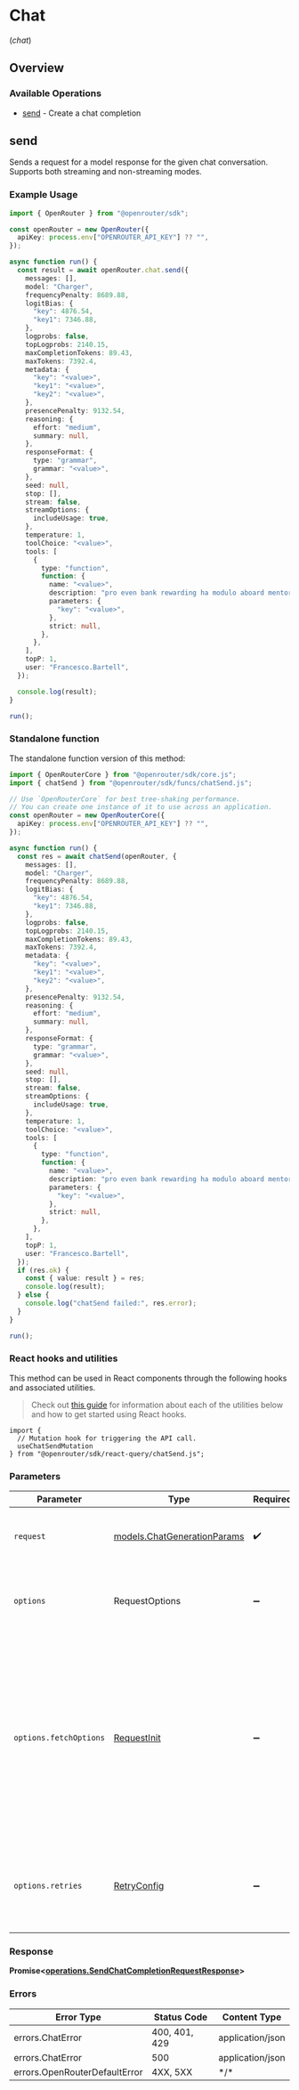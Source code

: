 # Chat
(*chat*)

## Overview

### Available Operations

* [send](#send) - Create a chat completion

## send

Sends a request for a model response for the given chat conversation. Supports both streaming and non-streaming modes.

### Example Usage

<!-- UsageSnippet language="typescript" operationID="sendChatCompletionRequest" method="post" path="/chat/completions" -->
```typescript
import { OpenRouter } from "@openrouter/sdk";

const openRouter = new OpenRouter({
  apiKey: process.env["OPENROUTER_API_KEY"] ?? "",
});

async function run() {
  const result = await openRouter.chat.send({
    messages: [],
    model: "Charger",
    frequencyPenalty: 8689.88,
    logitBias: {
      "key": 4876.54,
      "key1": 7346.88,
    },
    logprobs: false,
    topLogprobs: 2140.15,
    maxCompletionTokens: 89.43,
    maxTokens: 7392.4,
    metadata: {
      "key": "<value>",
      "key1": "<value>",
      "key2": "<value>",
    },
    presencePenalty: 9132.54,
    reasoning: {
      effort: "medium",
      summary: null,
    },
    responseFormat: {
      type: "grammar",
      grammar: "<value>",
    },
    seed: null,
    stop: [],
    stream: false,
    streamOptions: {
      includeUsage: true,
    },
    temperature: 1,
    toolChoice: "<value>",
    tools: [
      {
        type: "function",
        function: {
          name: "<value>",
          description: "pro even bank rewarding ha modulo aboard mentor",
          parameters: {
            "key": "<value>",
          },
          strict: null,
        },
      },
    ],
    topP: 1,
    user: "Francesco.Bartell",
  });

  console.log(result);
}

run();
```

### Standalone function

The standalone function version of this method:

```typescript
import { OpenRouterCore } from "@openrouter/sdk/core.js";
import { chatSend } from "@openrouter/sdk/funcs/chatSend.js";

// Use `OpenRouterCore` for best tree-shaking performance.
// You can create one instance of it to use across an application.
const openRouter = new OpenRouterCore({
  apiKey: process.env["OPENROUTER_API_KEY"] ?? "",
});

async function run() {
  const res = await chatSend(openRouter, {
    messages: [],
    model: "Charger",
    frequencyPenalty: 8689.88,
    logitBias: {
      "key": 4876.54,
      "key1": 7346.88,
    },
    logprobs: false,
    topLogprobs: 2140.15,
    maxCompletionTokens: 89.43,
    maxTokens: 7392.4,
    metadata: {
      "key": "<value>",
      "key1": "<value>",
      "key2": "<value>",
    },
    presencePenalty: 9132.54,
    reasoning: {
      effort: "medium",
      summary: null,
    },
    responseFormat: {
      type: "grammar",
      grammar: "<value>",
    },
    seed: null,
    stop: [],
    stream: false,
    streamOptions: {
      includeUsage: true,
    },
    temperature: 1,
    toolChoice: "<value>",
    tools: [
      {
        type: "function",
        function: {
          name: "<value>",
          description: "pro even bank rewarding ha modulo aboard mentor",
          parameters: {
            "key": "<value>",
          },
          strict: null,
        },
      },
    ],
    topP: 1,
    user: "Francesco.Bartell",
  });
  if (res.ok) {
    const { value: result } = res;
    console.log(result);
  } else {
    console.log("chatSend failed:", res.error);
  }
}

run();
```

### React hooks and utilities

This method can be used in React components through the following hooks and
associated utilities.

> Check out [this guide][hook-guide] for information about each of the utilities
> below and how to get started using React hooks.

[hook-guide]: ../../../REACT_QUERY.md

```tsx
import {
  // Mutation hook for triggering the API call.
  useChatSendMutation
} from "@openrouter/sdk/react-query/chatSend.js";
```

### Parameters

| Parameter                                                                                                                                                                      | Type                                                                                                                                                                           | Required                                                                                                                                                                       | Description                                                                                                                                                                    |
| ------------------------------------------------------------------------------------------------------------------------------------------------------------------------------ | ------------------------------------------------------------------------------------------------------------------------------------------------------------------------------ | ------------------------------------------------------------------------------------------------------------------------------------------------------------------------------ | ------------------------------------------------------------------------------------------------------------------------------------------------------------------------------ |
| `request`                                                                                                                                                                      | [models.ChatGenerationParams](../../models/chatgenerationparams.md)                                                                                                            | :heavy_check_mark:                                                                                                                                                             | The request object to use for the request.                                                                                                                                     |
| `options`                                                                                                                                                                      | RequestOptions                                                                                                                                                                 | :heavy_minus_sign:                                                                                                                                                             | Used to set various options for making HTTP requests.                                                                                                                          |
| `options.fetchOptions`                                                                                                                                                         | [RequestInit](https://developer.mozilla.org/en-US/docs/Web/API/Request/Request#options)                                                                                        | :heavy_minus_sign:                                                                                                                                                             | Options that are passed to the underlying HTTP request. This can be used to inject extra headers for examples. All `Request` options, except `method` and `body`, are allowed. |
| `options.retries`                                                                                                                                                              | [RetryConfig](../../lib/utils/retryconfig.md)                                                                                                                                  | :heavy_minus_sign:                                                                                                                                                             | Enables retrying HTTP requests under certain failure conditions.                                                                                                               |

### Response

**Promise\<[operations.SendChatCompletionRequestResponse](../../models/operations/sendchatcompletionrequestresponse.md)\>**

### Errors

| Error Type                    | Status Code                   | Content Type                  |
| ----------------------------- | ----------------------------- | ----------------------------- |
| errors.ChatError              | 400, 401, 429                 | application/json              |
| errors.ChatError              | 500                           | application/json              |
| errors.OpenRouterDefaultError | 4XX, 5XX                      | \*/\*                         |